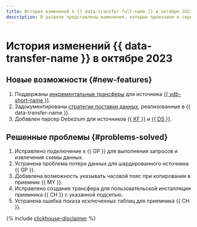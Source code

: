 ```yaml
---
title: История изменений в {{ data-transfer-full-name }} в октябре 2023
description: В разделе представлены изменения, которые произошли в сервисе {{ data-transfer-name }} в октябре 2023 года.
---
```


# История изменений {{ data-transfer-name }} в октябре 2023

## Новые возможности {#new-features}

1. Поддержаны [инкрементальные трансферы](../concepts/regular-incremental-copy.md) для источника [{{ ydb-short-name }}](../operations/endpoint/source/ydb.md).
1. Задокументированы [стратегии поставки данных](../concepts/delivery-configuration.md), реализованные в {{ data-transfer-name }}.  
1. Добавлен парсер Debezium для источников [{{ KF }}](../operations/endpoint/source/kafka.md) и [{{ DS }}](../operations/endpoint/source/data-streams.md).

## Решенные проблемы {#problems-solved}

1. Исправлено подключение к {{ GP }} для выполнения запросов и извлечения схемы данных.
1. Устранена проблема потери данных для шардированного источника {{ GP }}.
1. Добавлена возможность указывать часовой пояс при копировании в приемник {{ MY }}.
1. Исправлено создание трансфера для пользовательской инсталляции приемника {{ CH }} с указанной подсетью.
1. Устранена ошибка показа исключенных таблиц для приемника {{ CH }}.

{% include [clickhouse-disclaimer](../../_includes/clickhouse-disclaimer.md) %}
